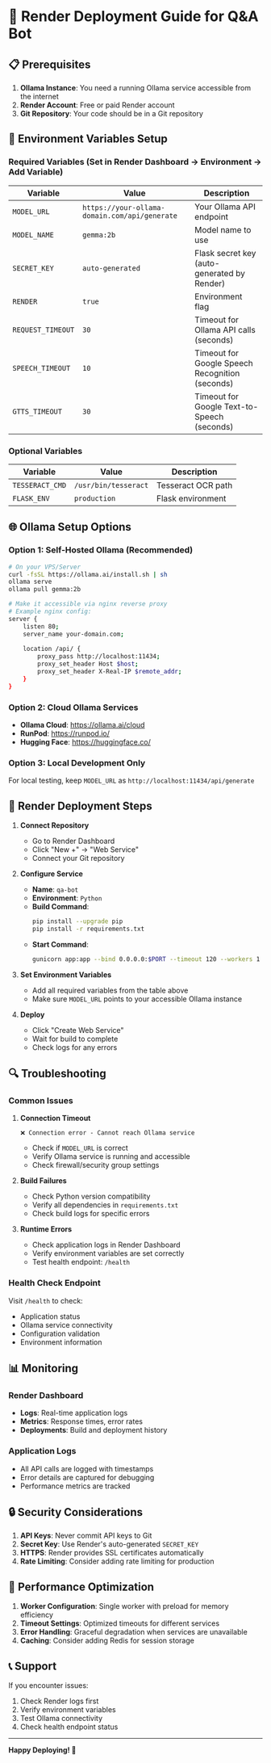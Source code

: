 # 🚀 Render Deployment Guide for Q&A Bot

## 📋 Prerequisites

1. **Ollama Instance**: You need a running Ollama service accessible from the internet
2. **Render Account**: Free or paid Render account
3. **Git Repository**: Your code should be in a Git repository

## 🔧 Environment Variables Setup

### Required Variables (Set in Render Dashboard → Environment → Add Variable)

| Variable | Value | Description |
|----------|-------|-------------|
| `MODEL_URL` | `https://your-ollama-domain.com/api/generate` | Your Ollama API endpoint |
| `MODEL_NAME` | `gemma:2b` | Model name to use |
| `SECRET_KEY` | `auto-generated` | Flask secret key (auto-generated by Render) |
| `RENDER` | `true` | Environment flag |
| `REQUEST_TIMEOUT` | `30` | Timeout for Ollama API calls (seconds) |
| `SPEECH_TIMEOUT` | `10` | Timeout for Google Speech Recognition (seconds) |
| `GTTS_TIMEOUT` | `30` | Timeout for Google Text-to-Speech (seconds) |

### Optional Variables

| Variable | Value | Description |
|----------|-------|-------------|
| `TESSERACT_CMD` | `/usr/bin/tesseract` | Tesseract OCR path |
| `FLASK_ENV` | `production` | Flask environment |

## 🌐 Ollama Setup Options

### Option 1: Self-Hosted Ollama (Recommended)
```bash
# On your VPS/Server
curl -fsSL https://ollama.ai/install.sh | sh
ollama serve
ollama pull gemma:2b

# Make it accessible via nginx reverse proxy
# Example nginx config:
server {
    listen 80;
    server_name your-domain.com;
    
    location /api/ {
        proxy_pass http://localhost:11434;
        proxy_set_header Host $host;
        proxy_set_header X-Real-IP $remote_addr;
    }
}
```

### Option 2: Cloud Ollama Services
- **Ollama Cloud**: https://ollama.ai/cloud
- **RunPod**: https://runpod.io/
- **Hugging Face**: https://huggingface.co/

### Option 3: Local Development Only
For local testing, keep `MODEL_URL` as `http://localhost:11434/api/generate`

## 📱 Render Deployment Steps

1. **Connect Repository**
   - Go to Render Dashboard
   - Click "New +" → "Web Service"
   - Connect your Git repository

2. **Configure Service**
   - **Name**: `qa-bot`
   - **Environment**: `Python`
   - **Build Command**: 
     ```bash
     pip install --upgrade pip
     pip install -r requirements.txt
     ```
   - **Start Command**: 
     ```bash
     gunicorn app:app --bind 0.0.0.0:$PORT --timeout 120 --workers 1 --preload
     ```

3. **Set Environment Variables**
   - Add all required variables from the table above
   - Make sure `MODEL_URL` points to your accessible Ollama instance

4. **Deploy**
   - Click "Create Web Service"
   - Wait for build to complete
   - Check logs for any errors

## 🔍 Troubleshooting

### Common Issues

1. **Connection Timeout**
   ```
   ❌ Connection error - Cannot reach Ollama service
   ```
   - Check if `MODEL_URL` is correct
   - Verify Ollama service is running and accessible
   - Check firewall/security group settings

2. **Build Failures**
   - Check Python version compatibility
   - Verify all dependencies in `requirements.txt`
   - Check build logs for specific errors

3. **Runtime Errors**
   - Check application logs in Render Dashboard
   - Verify environment variables are set correctly
   - Test health endpoint: `/health`

### Health Check Endpoint

Visit `/health` to check:
- Application status
- Ollama service connectivity
- Configuration validation
- Environment information

## 📊 Monitoring

### Render Dashboard
- **Logs**: Real-time application logs
- **Metrics**: Response times, error rates
- **Deployments**: Build and deployment history

### Application Logs
- All API calls are logged with timestamps
- Error details are captured for debugging
- Performance metrics are tracked

## 🔒 Security Considerations

1. **API Keys**: Never commit API keys to Git
2. **Secret Key**: Use Render's auto-generated `SECRET_KEY`
3. **HTTPS**: Render provides SSL certificates automatically
4. **Rate Limiting**: Consider adding rate limiting for production

## 🚀 Performance Optimization

1. **Worker Configuration**: Single worker with preload for memory efficiency
2. **Timeout Settings**: Optimized timeouts for different services
3. **Error Handling**: Graceful degradation when services are unavailable
4. **Caching**: Consider adding Redis for session storage

## 📞 Support

If you encounter issues:
1. Check Render logs first
2. Verify environment variables
3. Test Ollama connectivity
4. Check health endpoint status

---

**Happy Deploying! 🎉**

